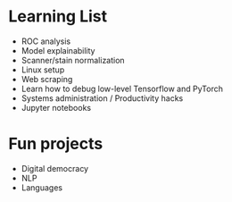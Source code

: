 # Learning List
* ROC analysis
* Model explainability
* Scanner/stain normalization
* Linux setup
* Web scraping
* Learn how to debug low-level Tensorflow and PyTorch
* Systems administration / Productivity hacks
* Jupyter notebooks

# Fun projects
* Digital democracy
* NLP
* Languages
